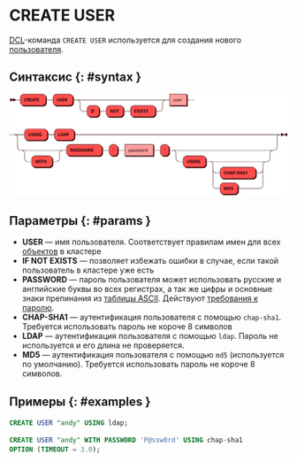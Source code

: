 # CREATE USER

[DCL](dcl.md)-команда `CREATE USER` используется для создания нового
[пользователя](../../admin/access_control.md#users).

## Синтаксис {: #syntax }

![CREATE USER](../../images/ebnf/create_user.svg)

## Параметры {: #params }

* **USER** — имя пользователя. Соответствует правилам имен для всех
  [объектов](object.md) в кластере
* **IF NOT EXISTS** — позволяет избежать ошибки в случае, если такой
  пользователь в кластере уже есть
* **PASSWORD** — пароль пользователя может использовать русские и
  английские буквы во всех регистрах, а так же цифры и основные знаки
  препинания из [таблицы
  ASCII](https://ru.wikipedia.org/wiki/ASCII#Структурные_свойства_таблицы).
  Действуют [требования к
  паролю](../../admin/access_control.md#allowed_passwords).
* **CHAP-SHA1** — аутентификация пользователя с помощью `chap-sha1`.
  Требуется использовать пароль не короче 8 символов
* **LDAP** — аутентификация пользователя с помощью `ldap`. Пароль не
  используется и его длина не проверяется.
* **MD5** — аутентификация пользователя с помощью `md5` (используется по
  умолчанию). Требуется использовать пароль не короче 8 символов.

## Примеры {: #examples }

```sql title="Минимально возможная команда"
CREATE USER "andy" USING ldap;
```

```sql title="Указание пароля, типа аутентификации, при котором действуют требования к паролю, и таймаута операции"
CREATE USER "andy" WITH PASSWORD 'P@ssw0rd' USING chap-sha1
OPTION (TIMEOUT = 3.0);
```
